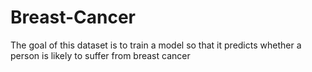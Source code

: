 # Breast-Cancer
The goal of this dataset is to train a model so that it predicts whether a person is likely to suffer from breast cancer 
